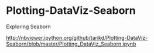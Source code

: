 Plotting-DataViz-Seaborn
========================

Exploring Seaborn

http://nbviewer.ipython.org/github/tarikd/Plotting-DataViz-Seaborn/blob/master/Plotting_DataViz_Seaborn.ipynb
